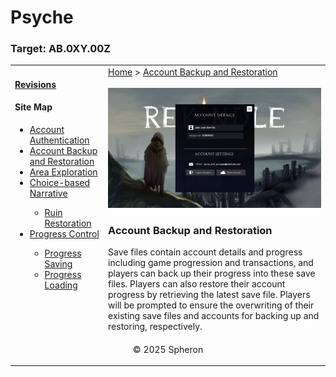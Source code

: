 # Psyche

### Target: AB.0XY.00Z

<table>
    <tr>
        <td valign="top">
            <h4><a href="../README.md">Revisions</a></h4>
            <h4>Site Map</h4>
            <ul>
                <li><a href="account-authentication.md">Account Authentication</a></li>
                <li><a href="account-backup-and-restoration.md">Account Backup and Restoration</a></li>
                <li><a href="area-exploration.md">Area Exploration</a></li>
                <li><a href="choice-based-narrative.md">Choice-based Narrative</a></li>
                <ul>
                    <li><a href="ruin-restoration.md">Ruin Restoration</a></li>
                </ul>
                <li><a href="progress-control.md">Progress Control</a></li>
                <ul>
                    <li><a href="progress-saving.md">Progress Saving</a></li>
                    <li><a href="progress-loading.md">Progress Loading</a></li>
                </ul>
            </ul>
            <br>
        </td>
        <td valign= "top">   
        <a href="https://github.com/Jhanez27/psyche">Home</a> &gt; <a href="https://github.com/Jhanez27/psyche/blob/main/docs/account-backup-and-restoration.md">Account Backup and Restoration</a>
        <br> <br>
            <img src="images/account backup.png">
          <h3>Account Backup and Restoration</h3>
            <span>Save files contain account details and progress including game progression and transactions, and players can back up their progress into these save files. Players can also restore their account progress by retrieving the latest save file. Players will be prompted to ensure the overwriting of their existing save files and accounts for backing up and restoring, respectively.</span>
        </td>
    </tr>
    <tr>
        <td colspan="2"><p align="center">© 2025 Spheron</p>
</td>
    </tr>
</table>
